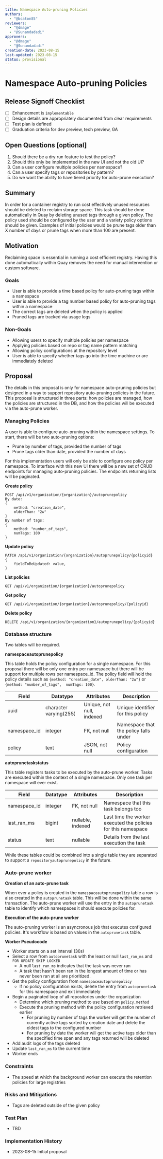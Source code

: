 ```yaml
---
title: Namespace Auto-pruning Policies
authors:
  - "@bcaton85"
reviewers:
  - "@dmage"
  - "@Sunandadadi"
approvers:
  - "@dmage"
  - "@Sunandadadi"
creation-date: 2023-08-15
last-updated: 2023-08-15
status: provisional
---
```


# Namespace Auto-pruning Policies

## Release Signoff Checklist

- [ ] Enhancement is `implementable`
- [ ] Design details are appropriately documented from clear requirements
- [ ] Test plan is defined
- [ ] Graduation criteria for dev preview, tech preview, GA

## Open Questions [optional]

1. Should there be a dry run feature to test the policy?
1. Should this only be implemented in the new UI and not the old UI?
1. Can a user configure multiple policies per namespace?
1. Can a user specify tags or repositories by pattern?
1. Do we want the ability to have tiered priority for auto-prune execution?

## Summary

In order for a container registry to run cost effectively unused resources should be deleted to reclaim storage space. This task should be done automatically in Quay by deleting unused tags through a given policy. The policy used should be configured by the user and a variety policy options should be given. Examples of initial policies would be prune tags older than X number of days or prune tags when more than 100 are present.

## Motivation

Reclaiming space is essential in running a cost efficient registry. Having this done automatically within Quay removes the need for manual intervention or custom software.

### Goals

* User is able to provide a time based policy for auto-pruning tags within a namespace
* User is able to provide a tag number based policy for auto-pruning tags within a namespace
* The correct tags are deleted when the policy is applied
* Pruned tags are tracked via usage logs

### Non-Goals

* Allowing users to specify multiple policies per namespace
* Applying policies based on repo or tag name pattern matching
* Allowing policy configurations at the repository level
* User is able to specify whether tags go into the time machine or are immediately deleted

## Proposal

The details in this proposal is only for namespace auto-pruning policies but designed in a way to support repository auto-pruning policies in the future. This proposal is structured in three parts: how policies are managed, how the policies are structured in the DB, and how the policies will be executed via the auto-prune worker.

### Managing Policies

A user is able to configure auto-pruning within the namespace settings. To start, there will be two auto-pruning options:
* Prune by number of tags, provided the number of tags
* Prune tags older than date, provided the number of days 

For this implementation users will only be able to configure one policy per namespace. To interface with this new UI there will be a new set of CRUD endpoints for managing auto-pruning policies. The endpoints returning lists will be paginated.

**Create policy**
```
POST /api/v1/organization/{organization}/autoprunepolicy
By date:
{
    method: "creation_date",
    olderThan: "2w"  
}
By number of tags:
{
    method: "number_of_tags",
    numTags: 100  
}
```

**Update policy**
```
PATCH /api/v1/organization/{organization}/autoprunepolicy/{policyid}
{
    fieldToBeUpdated: value,
}
```

**List policies**
```
GET /api/v1/organization/{organization}/autoprunepolicy
```

**Get policy**
```
GET /api/v1/organization/{organization}/autoprunepolicy/{policyid}
```

**Delete policy**
```
DELETE /api/v1/organization/{organization}/autoprunepolicy/{policyid}
```

### Database structure
Two tables will be required.

**namespaceautoprunepolicy**

This table holds the policy configuration for a single namespace. For this proposal there will be only one entry per namespace but there will be support for multiple rows per namespace_id. The policy field will hold the policy details such as `{method: "creation_date", olderThan: "2w"}` or `{method: "number_of_tags",  numTags: 100}`.

| Field | Datatype | Attributes | Description|
| --- | ----------- | ----------- | ----------- |
| uuid | character varying(255) | Unique, not null, indexed | Unique identifier for this policy |
| namespace_id | integer | FK, not null | Namespace that the policy falls under |
| policy | text | JSON, not null | Policy configuration |

**autoprunetaskstatus**

This table registers tasks to be executed by the auto-prune worker. Tasks are executed within the context of a single namespace. Only one task per namespace will ever exist.

| Field | Datatype | Attributes | Description |
| --- | ----------- | ----------- | ----------- |
| namespace_id | integer | FK, not null | Namespace that this task belongs too |
| last_ran_ms | bigint | nullable, indexed | Last time the worker executed the policies for this namespace |
| status | text | nullable | Details from the last execution the task |

While these tables could be combined into a single table they are separated to support a `repositoryautoprunepolicy` in the future.

### Auto-prune worker

**Creation of an auto-prune task**

When ever a policy is created in the `namespaceautoprunepolicy` table a row is also created in the `autoprunetask` table. This will be done within the same transaction. The auto-prune worker will use the entry in the `autoprunetask` table to identify which namespaces it should execute policies for.

**Execution of the auto-prune worker**

The auto-pruning worker is an asyncronous job that executes configured policies. It's workflow is based on values in the `autoprunetask` table.

**Worker Pseudocode**
* Worker starts on a set interval (30s)
* Select a row from `autoprunetask` with the least or null `last_ran_ms` and `FOR UPDATE SKIP LOCKED`
    * A null `last_ran_ms` indicates that the task was never ran
    * A task that hasn't been ran in the longest amount of time or has never been ran at all are prioritized.
* Get the policy configuration from `namespaceautoprunepolicy`
    * If no policy configuration exists, delete the entry from `autoprunetask` for this namespace and exit immediately
* Begin a paginated loop of all repositories under the organization
    * Determine which pruning method to use based on `policy.method`
    * Execute the pruning method with the policy configuration retrieved earlier
        * For pruning by number of tags the worker will get the number of currently active tags sorted by creation date and delete the oldest tags to the configured number
        * For pruning by date the worker will get the active tags older than the specified time span and any tags returned will be deleted
* Add audit logs of the tags deleted
* Update `last_ran_ms` to the current time
* Worker ends

### Constraints

* The speed at which the background worker can execute the retention policies for large registries

### Risks and Mitigations

* Tags are deleted outside of the given policy

### Test Plan

* TBD

### Implementation History

* 2023-08-15 Initial proposal
